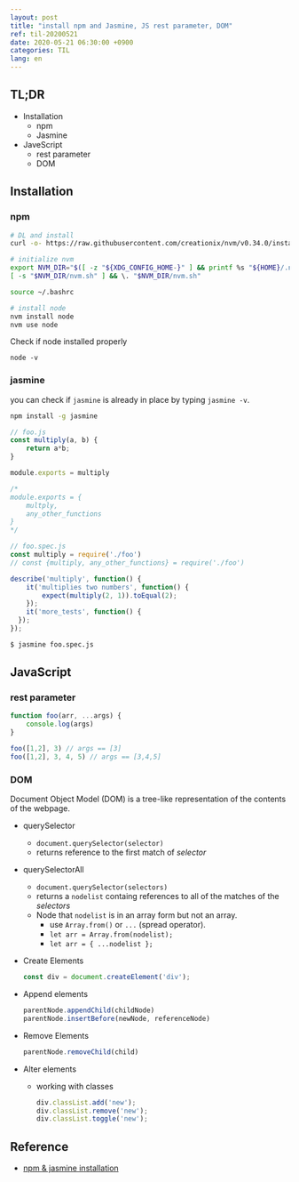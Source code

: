 ```yaml
---
layout: post
title: "install npm and Jasmine, JS rest parameter, DOM"
ref: til-20200521
date: 2020-05-21 06:30:00 +0900
categories: TIL
lang: en
---
```


## TL;DR
- Installation
  + npm
  + Jasmine
- JaveScript
  + rest parameter
  + DOM

<div class="divider"></div>

## Installation
### npm
```sh
# DL and install
curl -o- https://raw.githubusercontent.com/creationix/nvm/v0.34.0/install.sh | bash

# initialize nvm
export NVM_DIR="$([ -z "${XDG_CONFIG_HOME-}" ] && printf %s "${HOME}/.nvm" || printf %s "${XDG_CONFIG_HOME}/nvm")"
[ -s "$NVM_DIR/nvm.sh" ] && \. "$NVM_DIR/nvm.sh"

source ~/.bashrc

# install node
nvm install node
nvm use node
```

Check if node installed properly
```
node -v
```

### jasmine
you can check if `jasmine` is already in place by typing `jasmine -v`.

```sh
npm install -g jasmine
```

```js
// foo.js
const multiply(a, b) {
	return a*b;
}

module.exports = multiply

/*
module.exports = {
	multply,
	any_other_functions
}
*/
```

```js
// foo.spec.js
const multiply = require('./foo')
// const {multiply, any_other_functions} = require('./foo')

describe('multiply', function() {
	it('multiplies two numbers', function() {
		expect(multiply(2, 1)).toEqual(2);
	});
	it('more_tests', function() {
  });
});
```

```sh
$ jasmine foo.spec.js
```

<div class="divider"></div>

## JavaScript
### rest parameter

```js
function foo(arr, ...args) {
	console.log(args)
}

foo([1,2], 3) // args == [3]
foo([1,2], 3, 4, 5) // args == [3,4,5]
```

### DOM

Document Object Model (DOM) is a tree-like representation of the contents of the webpage.

- querySelector
  + `document.querySelector(selector)`
  + returns reference to the first match of _selector_
- querySelectorAll
  + `document.querySelector(selectors)`
  + returns a `nodelist` containg references to all of the matches of the _selectors_
  + Node that `nodelist` is in an array form but not an array.
    * use `Array.from()` or `...` (spread operator).
    * `let arr = Array.from(nodelist);`
    * `let arr = { ...nodelist };`

- Create Elements
	```js
	const div = document.createElement('div');
	```

- Append elements
	```js
	parentNode.appendChild(childNode)
	parentNode.insertBefore(newNode, referenceNode)
	```

- Remove Elements
	```js
	parentNode.removeChild(child)
	```

- Alter elements
  + working with classes
	```js
	div.classList.add('new');
	div.classList.remove('new');
	div.classList.toggle('new');
	```

<div class="divider"></div>

## Reference
- [npm & jasmine installation](https://github.com/TheOdinProject/curriculum/blob/master/web_development_101/installations/installing_node.md)
